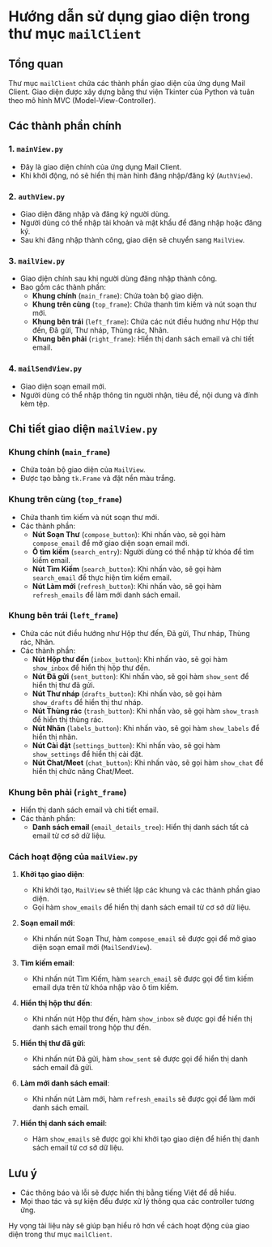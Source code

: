 # Hướng dẫn sử dụng giao diện trong thư mục `mailClient`

## Tổng quan
Thư mục `mailClient` chứa các thành phần giao diện của ứng dụng Mail Client. Giao diện được xây dựng bằng thư viện Tkinter của Python và tuân theo mô hình MVC (Model-View-Controller).

## Các thành phần chính

### 1. `mainView.py`
- Đây là giao diện chính của ứng dụng Mail Client.
- Khi khởi động, nó sẽ hiển thị màn hình đăng nhập/đăng ký (`AuthView`).

### 2. `authView.py`
- Giao diện đăng nhập và đăng ký người dùng.
- Người dùng có thể nhập tài khoản và mật khẩu để đăng nhập hoặc đăng ký.
- Sau khi đăng nhập thành công, giao diện sẽ chuyển sang `MailView`.

### 3. `mailView.py`
- Giao diện chính sau khi người dùng đăng nhập thành công.
- Bao gồm các thành phần:
  - **Khung chính** (`main_frame`): Chứa toàn bộ giao diện.
  - **Khung trên cùng** (`top_frame`): Chứa thanh tìm kiếm và nút soạn thư mới.
  - **Khung bên trái** (`left_frame`): Chứa các nút điều hướng như Hộp thư đến, Đã gửi, Thư nháp, Thùng rác, Nhãn.
  - **Khung bên phải** (`right_frame`): Hiển thị danh sách email và chi tiết email.

### 4. `mailSendView.py`
- Giao diện soạn email mới.
- Người dùng có thể nhập thông tin người nhận, tiêu đề, nội dung và đính kèm tệp.

## Chi tiết giao diện `mailView.py`

### Khung chính (`main_frame`)
- Chứa toàn bộ giao diện của `MailView`.
- Được tạo bằng `tk.Frame` và đặt nền màu trắng.

### Khung trên cùng (`top_frame`)
- Chứa thanh tìm kiếm và nút soạn thư mới.
- Các thành phần:
  - **Nút Soạn Thư** (`compose_button`): Khi nhấn vào, sẽ gọi hàm `compose_email` để mở giao diện soạn email mới.
  - **Ô tìm kiếm** (`search_entry`): Người dùng có thể nhập từ khóa để tìm kiếm email.
  - **Nút Tìm Kiếm** (`search_button`): Khi nhấn vào, sẽ gọi hàm `search_email` để thực hiện tìm kiếm email.
  - **Nút Làm mới** (`refresh_button`): Khi nhấn vào, sẽ gọi hàm `refresh_emails` để làm mới danh sách email.

### Khung bên trái (`left_frame`)
- Chứa các nút điều hướng như Hộp thư đến, Đã gửi, Thư nháp, Thùng rác, Nhãn.
- Các thành phần:
  - **Nút Hộp thư đến** (`inbox_button`): Khi nhấn vào, sẽ gọi hàm `show_inbox` để hiển thị hộp thư đến.
  - **Nút Đã gửi** (`sent_button`): Khi nhấn vào, sẽ gọi hàm `show_sent` để hiển thị thư đã gửi.
  - **Nút Thư nháp** (`drafts_button`): Khi nhấn vào, sẽ gọi hàm `show_drafts` để hiển thị thư nháp.
  - **Nút Thùng rác** (`trash_button`): Khi nhấn vào, sẽ gọi hàm `show_trash` để hiển thị thùng rác.
  - **Nút Nhãn** (`labels_button`): Khi nhấn vào, sẽ gọi hàm `show_labels` để hiển thị nhãn.
  - **Nút Cài đặt** (`settings_button`): Khi nhấn vào, sẽ gọi hàm `show_settings` để hiển thị cài đặt.
  - **Nút Chat/Meet** (`chat_button`): Khi nhấn vào, sẽ gọi hàm `show_chat` để hiển thị chức năng Chat/Meet.

### Khung bên phải (`right_frame`)
- Hiển thị danh sách email và chi tiết email.
- Các thành phần:
  - **Danh sách email** (`email_details_tree`): Hiển thị danh sách tất cả email từ cơ sở dữ liệu.

### Cách hoạt động của `mailView.py`

1. **Khởi tạo giao diện**:
   - Khi khởi tạo, `MailView` sẽ thiết lập các khung và các thành phần giao diện.
   - Gọi hàm `show_emails` để hiển thị danh sách email từ cơ sở dữ liệu.

2. **Soạn email mới**:
   - Khi nhấn nút Soạn Thư, hàm `compose_email` sẽ được gọi để mở giao diện soạn email mới (`MailSendView`).

3. **Tìm kiếm email**:
   - Khi nhấn nút Tìm Kiếm, hàm `search_email` sẽ được gọi để tìm kiếm email dựa trên từ khóa nhập vào ô tìm kiếm.

4. **Hiển thị hộp thư đến**:
   - Khi nhấn nút Hộp thư đến, hàm `show_inbox` sẽ được gọi để hiển thị danh sách email trong hộp thư đến.

5. **Hiển thị thư đã gửi**:
   - Khi nhấn nút Đã gửi, hàm `show_sent` sẽ được gọi để hiển thị danh sách email đã gửi.

6. **Làm mới danh sách email**:
   - Khi nhấn nút Làm mới, hàm `refresh_emails` sẽ được gọi để làm mới danh sách email.

7. **Hiển thị danh sách email**:
   - Hàm `show_emails` sẽ được gọi khi khởi tạo giao diện để hiển thị danh sách email từ cơ sở dữ liệu.

## Lưu ý
- Các thông báo và lỗi sẽ được hiển thị bằng tiếng Việt để dễ hiểu.
- Mọi thao tác và sự kiện đều được xử lý thông qua các controller tương ứng.

Hy vọng tài liệu này sẽ giúp bạn hiểu rõ hơn về cách hoạt động của giao diện trong thư mục `mailClient`.

